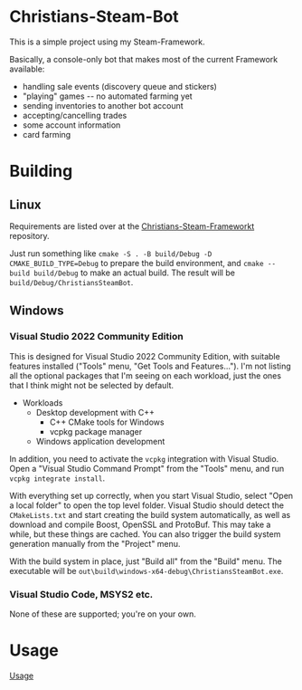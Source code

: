 # Christians-Steam-Bot

This is a simple project using my Steam-Framework.

Basically, a console-only bot that makes most of the current Framework available:
* handling sale events (discovery queue and stickers)
* "playing" games -- no automated farming yet
* sending inventories to another bot account
* accepting/cancelling trades
* some account information
* card farming

# Building

## Linux

Requirements are listed over at the [Christians-Steam-Frameworkt](https://github.com/Christian-Stieber/Christians-Steam-Framework) repository.

Just run something like `cmake -S . -B build/Debug -D CMAKE_BUILD_TYPE=Debug` to prepare the build environment, and `cmake --build build/Debug` to make an actual build. The result will be `build/Debug/ChristiansSteamBot`.

## Windows

### Visual Studio 2022 Community Edition

This is designed for Visual Studio 2022 Community Edition, with suitable features installed ("Tools" menu, "Get Tools and Features..."). I'm not listing all the optional packages that I'm seeing on each workload, just the ones that I think might not be selected by default.

* Workloads
  * Desktop development with C++
    * C++ CMake tools for Windows
    * vcpkg package manager
  * Windows application development

In addition, you need to activate the `vcpkg` integration with Visual Studio. Open a "Visual Studio Command Prompt" from the "Tools" menu, and run `vcpkg integrate install`.

With everything set up correctly, when you start Visual Studio, select "Open a local folder" to open the top level folder. Visual Studio should detect the `CMakeLists.txt` and start creating the build system automatically, as well as download and compile Boost, OpenSSL and ProtoBuf. This may take a while, but these things are cached. You can also trigger the build system generation manually from the "Project" menu.

With the build system in place, just "Build all" from the "Build" menu. The executable will be `out\build\windows-x64-debug\ChristiansSteamBot.exe`.

### Visual Studio Code, MSYS2 etc.

None of these are supported; you're on your own.

# Usage

[Usage](Docs.md)

